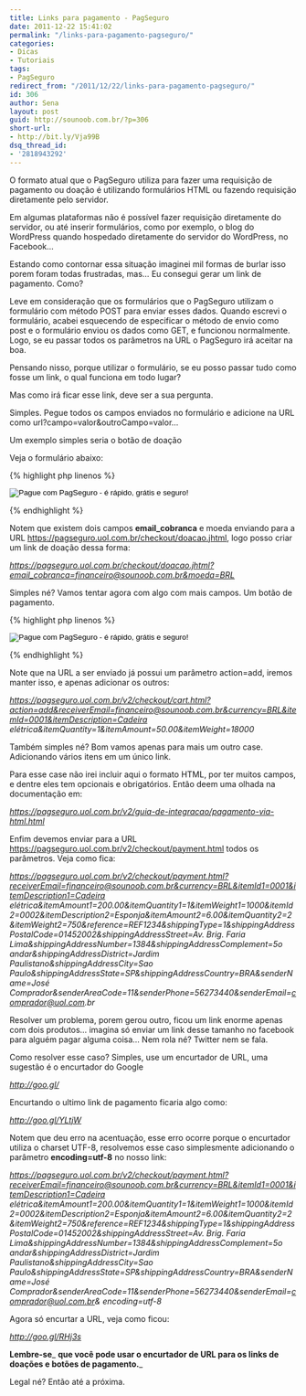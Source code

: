 ```yaml
---
title: Links para pagamento - PagSeguro
date: 2011-12-22 15:41:02
permalink: "/links-para-pagamento-pagseguro/"
categories:
- Dicas
- Tutoriais
tags:
- PagSeguro
redirect_from: "/2011/12/22/links-para-pagamento-pagseguro/"
id: 306
author: Sena
layout: post
guid: http://sounoob.com.br/?p=306
short-url:
- http://bit.ly/Vja99B
dsq_thread_id:
- '2818943292'
---
```


O formato atual que o PagSeguro utiliza para fazer uma requisição de pagamento ou doação é utilizando formulários HTML ou fazendo requisição diretamente pelo servidor.

Em algumas plataformas não é possível fazer requisição diretamente do servidor, ou até inserir formulários, como por exemplo, o blog do WordPress quando hospedado diretamente do servidor do WordPress, no Facebook…

Estando como contornar essa situação imaginei mil formas de burlar isso porem foram todas frustradas, mas… Eu consegui gerar um link de pagamento. Como?<!--more-->

Leve em consideração que os formulários que o PagSeguro utilizam o formulário com método POST para enviar esses dados. Quando escrevi o formulário, acabei esquecendo de especificar o método de envio como post e o formulário enviou os dados como GET, e funcionou normalmente. Logo, se eu passar todos os parâmetros na URL o PagSeguro irá aceitar na boa.

Pensando nisso, porque utilizar o formulário, se eu posso passar tudo como fosse um link, o qual funciona em todo lugar?

Mas como irá ficar esse link, deve ser a sua pergunta.

Simples. Pegue todos os campos enviados no formulário e adicione na URL como url?campo=valor&outroCampo=valor…

Um exemplo simples seria o botão de doação

Veja o formulário abaixo:

{% highlight php linenos %}<!-- INICIO FORMULARIO BOTAO PAGSEGURO -->
<form target="pagseguro" action="https://pagseguro.uol.com.br/checkout/doacao.jhtml" method="post">
    <input type="hidden" name="email_cobranca" value="financeiro@sounoob.com.br " />
    <input type="hidden" name="moeda" value="BRL" />
    <input type="image" src="https://p.simg.uol.com.br/out/pagseguro/i/botoes/doacoes/209x48-doar-assina.gif" name="submit" alt="Pague com PagSeguro - é rápido, grátis e seguro!" />
</form>
<!-- FINAL FORMULARIO BOTAO PAGSEGURO -->{% endhighlight %} 

Notem que existem dois campos **email_cobranca** e moeda enviando para a URL https://pagseguro.uol.com.br/checkout/doacao.jhtml, logo posso criar um link de doação dessa forma:

_https://pagseguro.uol.com.br/checkout/doacao.jhtml?email_cobranca=financeiro@sounoob.com.br&moeda=BRL_

Simples né? Vamos tentar agora com algo com mais campos. Um botão de pagamento.

{% highlight php linenos %}<!-- INICIO FORMULARIO BOTAO PAGSEGURO -->
<form target="pagseguro" action="https://pagseguro.uol.com.br/v2/checkout/cart.html?action=add" method="post">
    <input type="hidden" name="receiverEmail" value="financeiro@sounoob.com.br" />
    <input type="hidden" name="currency" value="BRL" />
    <input type="hidden" name="itemId" value="0001" />
    <input type="hidden" name="itemDescription" value="Cadeira elétrica" />
    <input type="hidden" name="itemQuantity" value="1" />
    <input type="hidden" name="itemAmount" value="50.00" />
    <input type="hidden" name="itemWeight" value="18000" />
    <input type="image" src="https://p.simg.uol.com.br/out/pagseguro/i/botoes/pagamentos/209x48-comprar-assina.gif" name="submit" alt="Pague com PagSeguro - é rápido, grátis e seguro!" />
</form>
<!-- FINAL FORMULARIO BOTAO PAGSEGURO -->
{% endhighlight %} 

Note que na URL a ser enviado já possui um parâmetro action=add, iremos manter isso, e apenas adicionar os outros:

_https://pagseguro.uol.com.br/v2/checkout/cart.html?action=add&receiverEmail=financeiro@sounoob.com.br&currency=BRL&itemId=0001&itemDescription=Cadeira elétrica&itemQuantity=1&itemAmount=50.00&itemWeight=18000_

<a name="carrinho"></a>
  
Também simples né? Bom vamos apenas para mais um outro case. Adicionando vários itens em um único link.

Para esse case não irei incluir aqui o formato HTML, por ter muitos campos, e dentre eles tem opcionais e obrigatórios. Então deem uma olhada na documentação em:

_https://pagseguro.uol.com.br/v2/guia-de-integracao/pagamento-via-html.html_

Enfim devemos enviar para a URL https://pagseguro.uol.com.br/v2/checkout/payment.html todos os parâmetros. Veja como fica:

_https://pagseguro.uol.com.br/v2/checkout/payment.html?receiverEmail=financeiro@sounoob.com.br&currency=BRL&itemId1=0001&itemDescription1=Cadeira elétrica&itemAmount1=200.00&itemQuantity1=1&itemWeight1=1000&itemId2=0002&itemDescription2=Esponja&itemAmount2=6.00&itemQuantity2=2&itemWeight2=750&reference=REF1234&shippingType=1&shippingAddressPostalCode=01452002&shippingAddressStreet=Av. Brig. Faria Lima&shippingAddressNumber=1384&shippingAddressComplement=5o andar&shippingAddressDistrict=Jardim Paulistano&shippingAddressCity=Sao Paulo&shippingAddressState=SP&shippingAddressCountry=BRA&senderName=José Comprador&senderAreaCode=11&senderPhone=56273440&senderEmail=comprador@uol.com.br_

Resolver um problema, porem gerou outro, ficou um link enorme apenas com dois produtos… imagina só enviar um link desse tamanho no facebook para alguém pagar alguma coisa… Nem rola né? Twitter nem se fala.

Como resolver esse caso? Simples, use um encurtador de URL, uma sugestão é o encurtador do Google

_http://goo.gl/_

Encurtando o ultimo link de pagamento ficaria algo como:

_http://goo.gl/YLtjW_

Notem que deu erro na acentuação, esse erro ocorre porque o encurtador utiliza o charset UTF-8, resolvemos esse caso simplesmente adicionando o parâmetro **encoding=utf-8** no nosso link:

_https://pagseguro.uol.com.br/v2/checkout/payment.html?receiverEmail=financeiro@sounoob.com.br&currency=BRL&itemId1=0001&itemDescription1=Cadeira elétrica&itemAmount1=200.00&itemQuantity1=1&itemWeight1=1000&itemId2=0002&itemDescription2=Esponja&itemAmount2=6.00&itemQuantity2=2&itemWeight2=750&reference=REF1234&shippingType=1&shippingAddressPostalCode=01452002&shippingAddressStreet=Av. Brig. Faria Lima&shippingAddressNumber=1384&shippingAddressComplement=5o andar&shippingAddressDistrict=Jardim Paulistano&shippingAddressCity=Sao Paulo&shippingAddressState=SP&shippingAddressCountry=BRA&senderName=José Comprador&senderAreaCode=11&senderPhone=56273440&senderEmail=comprador@uol.com.br& encoding=utf-8_

Agora só encurtar a URL, veja como ficou:

_http://goo.gl/RHj3s_

**Lembre-se**_ **que você pode usar o encurtador de URL para os links de doações e botões de pagamento.**_

Legal né? Então até a próxima.